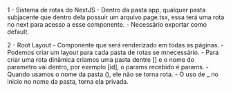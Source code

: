 1 - Sistema de rotas do NextJS
    - Dentro da pasta app, qualquer pasta subjacente que dentro dela possuir um arquivo page.tsx, essa terá uma rota no next para acesso a esse componente.
    - Necessário exportar como default.

2 - Root Layout
    - Componente que será renderizado em todas as páginas.
    - Podemos criar um layout para cada pasta de rotas se mnecessário.
    - Para criar uma rota dinâmica criamos uma pasta dentre [] e o nome do parametro vai dentro, por exemplo [id], o params recebido é params.
    - Quando usamos o nome da pasta (), ele não se torna rota.
    - O uso de _ no inicio no nome da pasta, torna ela privada.